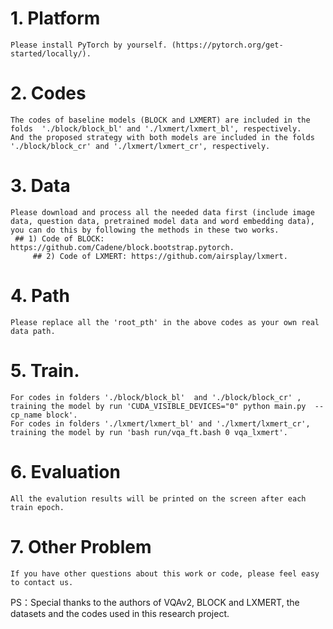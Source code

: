 # 1. Platform
	Please install PyTorch by yourself. (https://pytorch.org/get-started/locally/).
# 2. Codes
	The codes of baseline models (BLOCK and LXMERT) are included in the folds  './block/block_bl' and './lxmert/lxmert_bl', respectively. 
	And the proposed strategy with both models are included in the folds './block/block_cr' and './lxmert/lxmert_cr', respectively. 
# 3. Data
	Please download and process all the needed data first (include image data, question data, pretrained model data and word embedding data), you can do this by following the methods in these two works.
   	 ## 1) Code of BLOCK: https://github.com/Cadene/block.bootstrap.pytorch.
    	 ## 2) Code of LXMERT: https://github.com/airsplay/lxmert.
# 4. Path
	Please replace all the 'root_pth' in the above codes as your own real data path.
# 5. Train.
	For codes in folders './block/block_bl'  and './block/block_cr' , training the model by run 'CUDA_VISIBLE_DEVICES="0" python main.py  --cp_name block'.
	For codes in folders './lxmert/lxmert_bl' and './lxmert/lxmert_cr', training the model by run 'bash run/vqa_ft.bash 0 vqa_lxmert'.
# 6. Evaluation
	All the evalution results will be printed on the screen after each train epoch.
# 7. Other Problem
	If you have other questions about this work or code, please feel easy to contact us.


PS：Special thanks to the authors of VQAv2, BLOCK and LXMERT, the datasets and the codes used in this research project.
